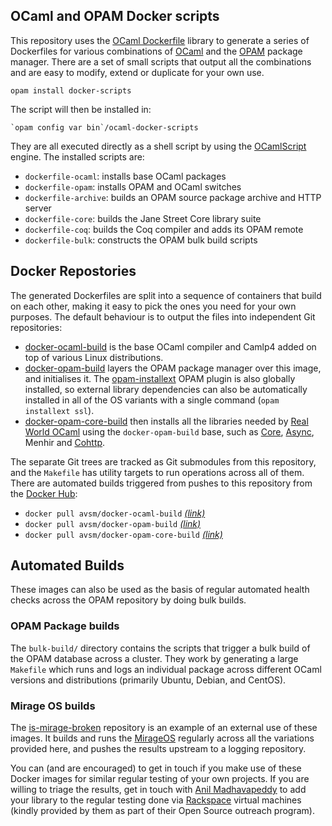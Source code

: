 OCaml and OPAM Docker scripts
-----------------------------

This repository uses the [OCaml Dockerfile](https://avsm.github.io/ocaml-dockerfile)
library to generate a series of Dockerfiles for various combinations of
[OCaml](http://ocaml.org) and the [OPAM](https://opam.ocaml.org) package manager.
There are a set of small scripts that output all the combinations and are easy
to modify, extend or duplicate for your own use.

    opam install docker-scripts

The script will then be installed in:

    `opam config var bin`/ocaml-docker-scripts

They are all executed directly as a shell script by using the
[OCamlScript](http://mjambon.com/ocamlscript.html) engine.  The installed
scripts are:

- `dockerfile-ocaml`: installs base OCaml packages
- `dockerfile-opam`: installs OPAM and OCaml switches
- `dockerfile-archive`: builds an OPAM source package archive and HTTP server
- `dockerfile-core`: builds the Jane Street Core library suite
- `dockerfile-coq`: builds the Coq compiler and adds its OPAM remote
- `dockerfile-bulk`: constructs the OPAM bulk build scripts

## Docker Repostories

The generated Dockerfiles are split into a sequence of containers that build on
each other, making it easy to pick the ones you need for your own purposes.
The default behaviour is to output the files into independent Git repositories:

- [docker-ocaml-build](https://github.com/avsm/docker-ocaml-build) is the base
  OCaml compiler and Camlp4 added on top of various Linux distributions.
- [docker-opam-build](https://github.com/avsm/docker-opam-build) layers the
  OPAM package manager over this image, and initialises it.
  The [opam-installext](https://github.com/avsm/opam-installext) OPAM plugin is
  also globally installed, so external library dependencies can also be automatically
  installed in all of the OS variants with a single command (`opam installext ssl`).
- [docker-opam-core-build](https://github.com/avsm/docker-opam-core-build) then
  installs all the libraries needed by [Real World OCaml](https://realworldocaml.org)
  using the `docker-opam-build` base, such as [Core](https://github.com/janestreet/core),
  [Async](https://github.com/janestreet/async), Menhir
  and [Cohttp](https://github.com/mirage/ocaml-cohttp).

The separate Git trees are tracked as Git submodules from this repository, and the
`Makefile` has utility targets to run operations across all of them.
There are automated builds triggered from pushes to this repository from the
[Docker Hub](http://hub.docker.com):

- `docker pull avsm/docker-ocaml-build` *[(link)](registry.hub.docker.com/u/avsm/docker-ocaml-build)*
- `docker pull avsm/docker-opam-build` *[(link)](registry.hub.docker.com/u/avsm/docker-opam-build)*
- `docker pull avsm/docker-opam-core-build` *[(link)](registry.hub.docker.com/u/avsm/docker-opam-core-build)*

## Automated Builds

These images can also be used as the basis of regular automated health checks
across the OPAM repository by doing bulk builds.

### OPAM Package builds

The `bulk-build/` directory contains the scripts that trigger a bulk build
of the OPAM database across a cluster.  They work by generating a large
`Makefile` which runs and logs an individual package across different OCaml
versions and distributions (primarily Ubuntu, Debian, and CentOS).

### Mirage OS builds

The [is-mirage-broken](https://github.com/mirage/is-mirage-broken) repository
is an example of an external use of these images.  It builds and runs the
[MirageOS](http://openmirage.org) regularly across all the variations provided
here, and pushes the results upstream to a logging repository.

You can (and are encouraged) to get in touch if you make use of these Docker
images for similar regular testing of your own projects.  If you are willing
to triage the results, get in touch with [Anil Madhavapeddy](http://anil.recoil.org)
to add your library to the regular testing done via [Rackspace](http://rackspace.com)
virtual machines (kindly provided by them as part of their Open Source outreach
program).
